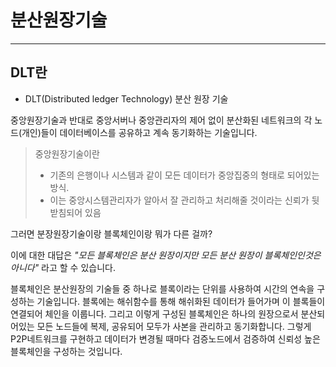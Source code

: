 # 분산원장기술

---

## DLT란

- DLT(Distributed ledger Technology)
  분산 원장 기술

중앙원장기술과 반대로 중앙서버나 중앙관리자의 제어 없이 분산화된 네트워크의 각 노드(개인)들이 데이터베이스를 공유하고 계속 동기화하는 기술입니다.

> 중앙원장기술이란
>
> - 기존의 은행이나 시스템과 같이 모든 데이터가 중앙집중의 형태로 되어있는 방식.
> - 이는 중앙시스템관리자가 알아서 잘 관리하고 처리해줄 것이라는 신뢰가 뒷받침되어 있음

그러면 분장원장기술이랑 블록체인이랑 뭐가 다른 걸까?

이에 대한 대답은 _"모든 블록체인은 분산 원장이지만 모든 분산 원장이 블록체인인것은 아니다"_
라고 할 수 있습니다.

블록체인은 분산원장의 기술들 중 하나로 블록이라는 단위를 사용하여 시간의 연속을 구성하는 기술입니다.
블록에는 해쉬함수를 통해 해쉬화된 데이터가 들어가며 이 블록들이 연결되어 체인을 이룹니다.
그리고 이렇게 구성된 블록체인은 하나의 원장으로서 분산되어있는 모든 노드들에 복제, 공유되어 모두가 사본을 관리하고 동기화합니다. 그렇게 P2P네트워크를 구현하고 데이터가 변경될 때마다 검증노드에서 검증하여 신뢰성 높은 블록체인을 구성하는 것입니다.
